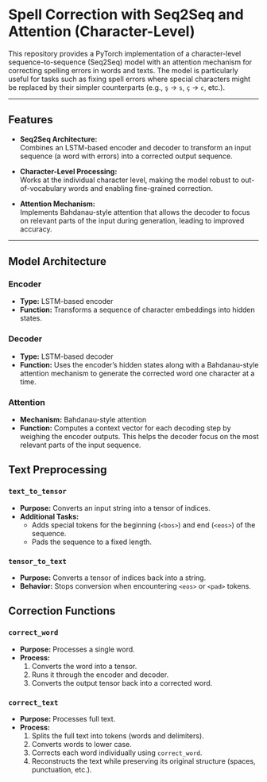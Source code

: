# Spell Correction with Seq2Seq and Attention (Character-Level)

This repository provides a PyTorch implementation of a character-level sequence-to-sequence (Seq2Seq) model with an attention mechanism for correcting spelling errors in words and texts. The model is particularly useful for tasks such as fixing spell errors where special characters might be replaced by their simpler counterparts (e.g., `ş` → `s`, `ç` → `c`, etc.).

---

## Features

- **Seq2Seq Architecture:**  
  Combines an LSTM-based encoder and decoder to transform an input sequence (a word with errors) into a corrected output sequence.

- **Character-Level Processing:**  
  Works at the individual character level, making the model robust to out-of-vocabulary words and enabling fine-grained correction.

- **Attention Mechanism:**  
  Implements Bahdanau-style attention that allows the decoder to focus on relevant parts of the input during generation, leading to improved accuracy.


---

## Model Architecture

### Encoder
- **Type:** LSTM-based encoder
- **Function:** Transforms a sequence of character embeddings into hidden states.

### Decoder
- **Type:** LSTM-based decoder
- **Function:** Uses the encoder’s hidden states along with a Bahdanau-style attention mechanism to generate the corrected word one character at a time.

### Attention
- **Mechanism:** Bahdanau-style attention
- **Function:** Computes a context vector for each decoding step by weighing the encoder outputs. This helps the decoder focus on the most relevant parts of the input sequence.

## Text Preprocessing

### `text_to_tensor`
- **Purpose:** Converts an input string into a tensor of indices.
- **Additional Tasks:**
  - Adds special tokens for the beginning (`<bos>`) and end (`<eos>`) of the sequence.
  - Pads the sequence to a fixed length.

### `tensor_to_text`
- **Purpose:** Converts a tensor of indices back into a string.
- **Behavior:** Stops conversion when encountering `<eos>` or `<pad>` tokens.

## Correction Functions

### `correct_word`
- **Purpose:** Processes a single word.
- **Process:**
  1. Converts the word into a tensor.
  2. Runs it through the encoder and decoder.
  3. Converts the output tensor back into a corrected word.

### `correct_text`
- **Purpose:** Processes full text.
- **Process:**
  1. Splits the full text into tokens (words and delimiters).
  2. Converts words to lower case.
  3. Corrects each word individually using `correct_word`.
  4. Reconstructs the text while preserving its original structure (spaces, punctuation, etc.).


